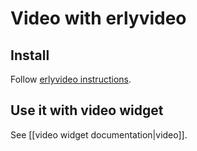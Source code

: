 # Video with erlyvideo

## Install

Follow [erlyvideo instructions](http://erlyvideo.org/install).

## Use it with video widget

See [[video widget documentation|video]].
